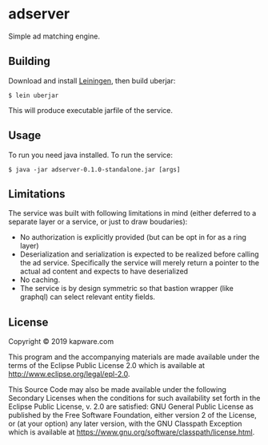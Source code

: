 # adserver

Simple ad matching engine.

## Building

Download and install [Leiningen](https://leiningen.org/#install), then build uberjar:

    $ lein uberjar

This will produce executable jarfile of the service.

## Usage
To run you need java installed. To run the service:

    $ java -jar adserver-0.1.0-standalone.jar [args]

## Limitations

The service was built with following limitations in mind (either deferred to a separate layer or a service, or just to draw boudaries):

* No authorization is explicitly provided (but can be opt in for as a ring layer)
* Deserialization and serialization is expected to be realized before calling the ad service. Specifically the service will merely return a pointer to the actual ad content and expects to have deserialized 
* No caching.
* The service is by design symmetric so that bastion wrapper (like graphql) can select relevant entity fields.

## License

Copyright © 2019 kapware.com

This program and the accompanying materials are made available under the
terms of the Eclipse Public License 2.0 which is available at
http://www.eclipse.org/legal/epl-2.0.

This Source Code may also be made available under the following Secondary
Licenses when the conditions for such availability set forth in the Eclipse
Public License, v. 2.0 are satisfied: GNU General Public License as published by
the Free Software Foundation, either version 2 of the License, or (at your
option) any later version, with the GNU Classpath Exception which is available
at https://www.gnu.org/software/classpath/license.html.
